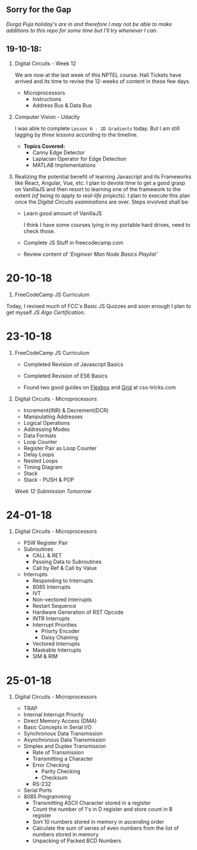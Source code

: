 ## Sorry for the Gap
*Durga Puja holiday's are in and therefore I may not be able to make additions to this repo for some time but I'll try whenever I can.*

## 19-10-18:

1. Digital Circuits - Week 12

    We are now at the last week of this NPTEL course. Hall Tickets have arrived and its time to revise the 12-weeks of content in these few days.

    * Microprocessors
        * Instructions
        * Address Bus & Data Bus

2. Computer Vision - Udacity

    I was able to complete `Lesson 6 - 2D Gradients` today. But I am still lagging by *three lessons* according to the timeline. 

    * **Topics Covered:**
        * Canny Edge Detector
        * Laplacian Operator for Edge Detection
        * MATLAB Implementations

3. Realizing the potential benefit of learning Javascript and its Frameworks like React, Angular, Vue, etc. I plan to devote time to get a good grasp on VanillaJS and then resort to learning one of the framework to the extent *(of being to apply to real-life projects)*. I plan to execute this plan once the *Digital Circuits examinations* are over.
Steps involved shall be:
    * Learn good amount of VanillaJS

        I think I have some courses lying in my portable hard drives, need to check those.

    * Complete JS Stuff in freecodecamp.com
    * Review content of *'Engineer Man Node Basics Playlist'*

# 20-10-18

1. FreeCodeCamp JS Curriculum

Today, I revised much of FCC's Basic JS Quizzes and soon enough I plan to get myself *JS Algo Certification*.

# 23-10-18

1. FreeCodeCamp JS Curriculum

    * Completed Revision of Javascript Basics
    * Completed Revision of ES6 Basics

    * Found two good guides on [Flexbox](https://css-tricks.com/snippets/css/a-guide-to-flexbox/) and [Grid](https://css-tricks.com/snippets/css/complete-guide-grid/) at css-tricks.com

2. Digital Circuits - Microprocessors

    * Increment(INR) & Decrement(DCR)
    * Manipulating Addresses
    * Logical Operations
    * Addressing Modes
    * Data Formats
    * Loop Counter
    * Register Pair as Loop Counter
    * Delay Loops
    * Nested Loops
    * Timing Diagram
    * Stack
    * Stack - PUSH & POP

    *Week 12 Submission Tomorrow*

# 24-01-18

1. Digital Circuits - Microprocessors

    * PSW Register Pair
    * Subroutines
        * CALL & RET
        * Passing Data to Subroutines
        * Call by Ref & Call by Value
    * Interrupts
        * Responding to Interrupts
        * 8085 Interrupts
        * IVT
        * Non-vectored Interrupts
        * Restart Sequence
        * Hardware Generation of RST Opcode
        * INTR Interrupts
        * Interrupt Priorities
            * Priorty Encoder
            * Daisy Chaining
        * Vectored Interrupts
        * Maskable Interrupts
        * SIM & RIM

# 25-01-18

1. Digital Circuits - Microprocessors

    * TRAP
    * Internal Interrupt Priority
    * Direct Memory Access (DMA)
    * Basic Concepts in Serial I/O
    * Synchronous Data Transmission
    * Asynchronous Data Transmission
    * Simplex and Duplex Transmission
        * Rate of Transmission
        * Transmitting a Character
        * Error Checking
            * Parity Checking
            * Checksum
        * RS-232
    * Serial Ports
    * 8085 Programming
        * Transmitting ASCII Character stored in a register
        * Count the number of 1's in D register and store count in B register
        * Sort 10 numbers stored in memory in ascending order
        * Calculate the sum of series of even numbers from the list of numbers stored in memory
        * Unpacking of Packed BCD Numbers

